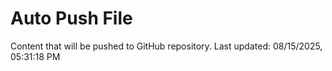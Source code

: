 # Auto Push File

Content that will be pushed to GitHub repository.
Last updated: 08/15/2025, 05:31:18 PM